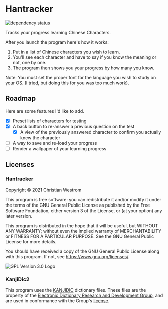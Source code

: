 # Hantracker

[![dependency status](https://deps.rs/repo/github/wildwestrom/hantracker/status.svg)](https://deps.rs/repo/github/wildwestrom/hantracker)

  Tracks your progress learning Chinese Characters.

After you launch the program here's how it works:
1. Put in a list of Chinese characters you wish to learn.
2. You'll see each character and have to say if you know the meaning or not, one by one.
3. The program then shows you your progress by how many you know.

Note: 
You must set the proper font for the language you wish to study on your OS. (I tried, but doing this for you was too much work).

## Roadmap

Here are some features I'd like to add.

- [x] Preset lists of characters for testing
- [x] A back button to re-answer a previous question on the test
  - [x] A view of the previously answered character to confirm you actually knew the character
- [ ] A way to save and re-load your progress
- [ ] Render a wallpaper of your learning progress

## Licenses
### Hantracker
Copyright © 2021 Christian Westrom

This program is free software: you can redistribute it and/or modify it under the terms of the GNU General Public License as published by the Free Software Foundation, either version 3 of the License, or (at your option) any later version.

This program is distributed in the hope that it will be useful, but WITHOUT ANY WARRANTY; without even the implied warranty of MERCHANTABILITY or FITNESS FOR A PARTICULAR PURPOSE. See the GNU General Public License for more details.

You should have received a copy of the GNU General Public License along with this program. If not, see <https://www.gnu.org/licenses/>.

![GPL Version 3.0 Logo](https://www.gnu.org/graphics/gplv3-or-later.png)

### KanjiDic2
This program uses the [KANJIDIC](http://www.edrdg.org/wiki/index.php/KANJIDIC_Project) dictionary files. These files are the property of the [Electronic Dictionary Research and Development Group](http://www.edrdg.org/wiki/index.php/KANJIDIC_Project), and are used in conformance with the Group's [license](http://www.edrdg.org/edrdg/licence.html).
